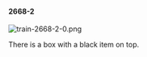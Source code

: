 #### 2668-2
![train-2668-2-0.png](https://github.com/lil-lab/nlvr/raw/master/nlvr/train/images/73/train-2668-2-0.png "train-2668-2-0.png")

There is a box with a black item on top.